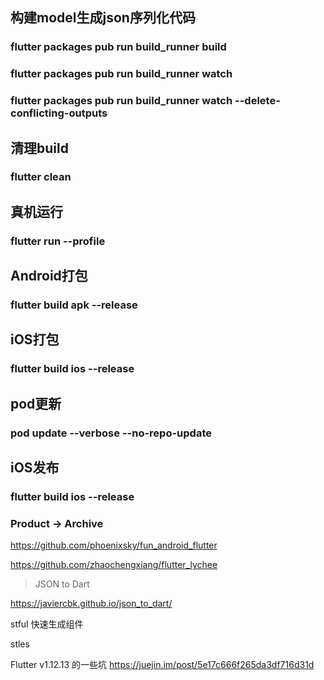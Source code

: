 ## 构建model生成json序列化代码
### flutter packages pub run build_runner build
### flutter packages pub run build_runner watch
### flutter packages pub run build_runner watch --delete-conflicting-outputs

## 清理build
### flutter clean

## 真机运行
### flutter run --profile

## Android打包
### flutter build apk --release

## iOS打包
### flutter build ios --release

## pod更新
### pod update --verbose --no-repo-update

## iOS发布
### flutter build ios --release
### Product -> Archive

https://github.com/phoenixsky/fun_android_flutter

https://github.com/zhaochengxiang/flutter_lychee

> JSON to Dart

https://javiercbk.github.io/json_to_dart/


stful 快速生成组件

stles 



Flutter v1.12.13 的一些坑
https://juejin.im/post/5e17c666f265da3df716d31d
